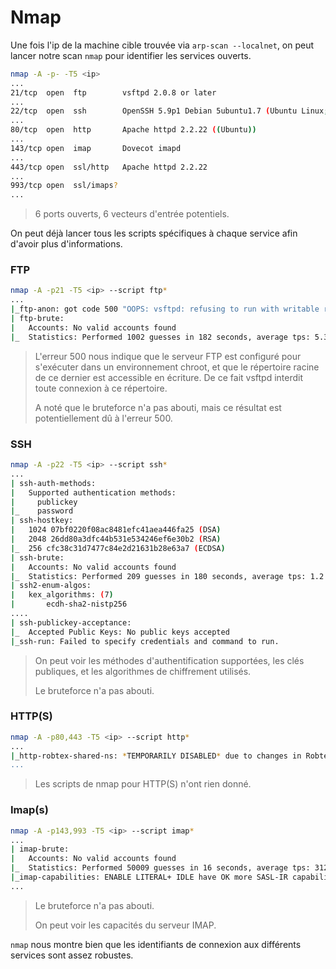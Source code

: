 # Nmap

Une fois l'ip de la machine cible trouvée via `arp-scan --localnet`, on peut lancer notre scan `nmap` pour identifier les services ouverts.

```bash
nmap -A -p- -T5 <ip>
...
21/tcp  open  ftp        vsftpd 2.0.8 or later
...
22/tcp  open  ssh        OpenSSH 5.9p1 Debian 5ubuntu1.7 (Ubuntu Linux; protocol 2.0)
...
80/tcp  open  http       Apache httpd 2.2.22 ((Ubuntu))
...
143/tcp open  imap       Dovecot imapd
...
443/tcp open  ssl/http   Apache httpd 2.2.22
...
993/tcp open  ssl/imaps?
...
```
> 6 ports ouverts, 6 vecteurs d'entrée potentiels.

On peut déjà lancer tous les scripts spécifiques à chaque service afin d'avoir plus d'informations.

### FTP
```bash
nmap -A -p21 -T5 <ip> --script ftp*
...
|_ftp-anon: got code 500 "OOPS: vsftpd: refusing to run with writable root inside chroot()".
| ftp-brute:
|   Accounts: No valid accounts found
|_  Statistics: Performed 1002 guesses in 182 seconds, average tps: 5.3
```
> L'erreur 500 nous indique que le serveur FTP est configuré pour s'exécuter dans un environnement chroot, et que le répertoire racine de ce dernier est accessible en écriture. De ce fait vsftpd interdit toute connexion à ce répertoire.
>
> A noté que le bruteforce n'a pas abouti, mais ce résultat est potentiellement dû à l'erreur 500.

### SSH
```bash
nmap -A -p22 -T5 <ip> --script ssh*
...
| ssh-auth-methods:
|   Supported authentication methods:
|     publickey
|_    password
| ssh-hostkey:
|   1024 07bf0220f08ac8481efc41aea446fa25 (DSA)
|   2048 26dd80a3dfc44b531e534246ef6e30b2 (RSA)
|_  256 cfc38c31d7477c84e2d21631b28e63a7 (ECDSA)
| ssh-brute:
|   Accounts: No valid accounts found
|_  Statistics: Performed 209 guesses in 180 seconds, average tps: 1.2
| ssh2-enum-algos:
|   kex_algorithms: (7)
|       ecdh-sha2-nistp256
....
| ssh-publickey-acceptance:
|_  Accepted Public Keys: No public keys accepted
|_ssh-run: Failed to specify credentials and command to run.
```
> On peut voir les méthodes d'authentification supportées, les clés publiques, et les algorithmes de chiffrement utilisés.
>
> Le bruteforce n'a pas abouti.

### HTTP(S)
```bash
nmap -A -p80,443 -T5 <ip> --script http*
...
|_http-robtex-shared-ns: *TEMPORARILY DISABLED* due to changes in Robtex's API. See https://www.robtex.com/api/
...
```
> Les scripts de nmap pour HTTP(S) n'ont rien donné.

### Imap(s)
```bash
nmap -A -p143,993 -T5 <ip> --script imap*
...
| imap-brute:
|   Accounts: No valid accounts found
|_  Statistics: Performed 50009 guesses in 16 seconds, average tps: 3125.6
|_imap-capabilities: ENABLE LITERAL+ IDLE have OK more SASL-IR capabilities STARTTLS IMAP4rev1 ID listed Pre-login LOGINDISABLEDA0001 LOGIN-REFERRALS post-login
...
```
> Le bruteforce n'a pas abouti.
>
> On peut voir les capacités du serveur IMAP.

`nmap` nous montre bien que les identifiants de connexion aux différents services sont assez robustes.

